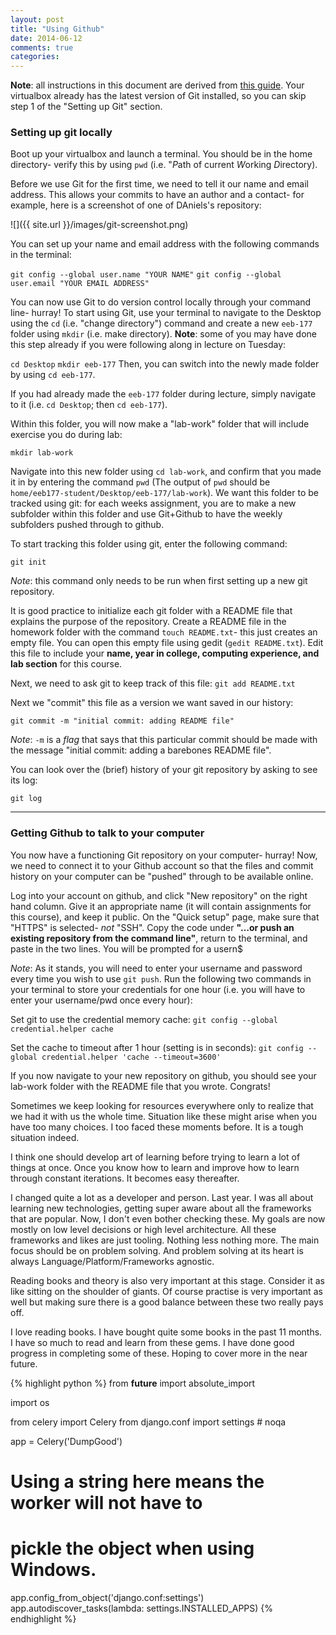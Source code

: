 ```yaml
---
layout: post
title: "Using Github"
date: 2014-06-12
comments: true
categories:
---
```

**Note**: all instructions in this document are derived from [this guide](https://help.github.com/articles/set-up-git/). Your virtualbox already has the latest version of Git installed, so you can skip step 1 of the "Setting up Git" section.

### Setting up git locally

Boot up your virtualbox and launch a terminal. You should be in the home directory- verify this by using `pwd` (i.e. "*P*ath of current *W*orking *D*irectory).

Before we use Git for the first time, we need to tell it our name and email address. This allows your commits to have an author and a contact- for example, here is a screenshot of one of DAniels's repository:

![]({{ site.url }}/images/git-screenshot.png)


You can set up your name and email address with the following commands in the terminal:

`git config --global user.name "YOUR NAME"`
`git config --global user.email "YOUR EMAIL ADDRESS"`


You can now use Git to do version control locally through your command line- hurray! To start using Git, use your terminal to navigate to the Desktop using the `cd` (i.e. "change directory") command and create a new `eeb-177` folder using `mkdir` (i.e. make directory). **Note**: some of you may have done this step already if you were following along in lecture on Tuesday:

`cd Desktop`
`mkdir eeb-177`
Then, you can switch into the newly made folder by using `cd eeb-177`.

If you had already made the `eeb-177` folder during lecture, simply navigate to it (i.e. `cd Desktop`; then `cd eeb-177`).

Within this folder, you will now make a "lab-work" folder that will include exercise you do during lab:

`mkdir lab-work`


Navigate into this new folder using `cd lab-work`, and confirm that you made it in by entering the command `pwd` (The output of `pwd` should be  `home/eeb177-student/Desktop/eeb-177/lab-work`). We want this folder to be tracked using git: for each weeks assignment, you are to make a new subfolder within this folder and use Git+Github to have the weekly subfolders pushed through to github.

To start tracking this folder using git, enter the following command:

`git init`

*Note*: this command only needs to be run when first setting up a new git repository.

It is good practice to initialize each git folder with a README file that explains the purpose of the repository. Create a README file in the homework folder with the command `touch README.txt`- this just creates an empty file. You can open this empty file using gedit (`gedit README.txt`). Edit this file to include your **name, year in college, computing experience, and lab section** for this course.

Next, we need to ask git to keep track of this file:
`git add README.txt`

Next we "commit" this file as a version we want saved in our history:

`git commit -m "initial commit: adding README file"`

*Note*: `-m` is a *flag* that says that this particular commit should be made with the message "initial commit: adding a barebones README file".


You can look over the (brief) history of your git repository by asking to see its log:

`git log`


-----

### Getting Github to talk to your computer

You now have a functioning Git repository on your computer- hurray! Now, we need to connect it to your Github account so that the files and commit history on your computer can be "pushed" through to be available online.

Log into your account on github, and click "New repository" on the right hand column. Give it an appropriate name (it will contain assignments for this course), and keep it public. On the "Quick setup" page, make sure that "HTTPS" is selected- *not* "SSH". Copy the code under **"…or push an existing repository from the command line"**, return to the terminal, and paste in the two lines. You will be prompted for a usern$

*Note*: As it stands, you will need to enter your username and password every time you wish to use `git push`. Run the following two commands in your terminal to store your credentials for one hour (i.e. you will have to enter your username/pwd once every hour):

Set git to use the credential memory cache:
`git config --global credential.helper cache`

Set the cache to timeout after 1 hour (setting is in seconds):
`git config --global credential.helper 'cache --timeout=3600'`

If you now navigate to your new repository on github, you should see your lab-work folder with the README file that you wrote. Congrats!


Sometimes we keep looking for resources everywhere only to realize that we had
it with us the whole time. Situation like these might arise when you have too
many choices. I too faced these moments before. It is a tough situation indeed.

I think one should develop art of learning before trying to learn a lot of
things at once. Once you know how to learn and improve how to learn through
constant iterations. It becomes easy thereafter.

I changed quite a lot as a developer and person. Last year. I was all about
learning new technologies, getting super aware about all the frameworks that
are popular. Now, I don't even bother checking these. My goals are now mostly
on low level decisions or high level architecture. All these frameworks and
likes are just tooling. Nothing less nothing more. The main focus should be on
problem solving. And problem solving at its heart is always
Language/Platform/Frameworks agnostic.

Reading books and theory is also very important at this stage. Consider it as
like sitting on the shoulder of giants. Of course practise is very important as
well but making sure there is a good balance between these two really pays off.

I love reading books. I have bought quite some books in the past 11 months. I
have so much to read and learn from these gems. I have done good progress in
completing some of these. Hoping to cover more in the near future.

{% highlight python %}
from __future__ import absolute_import

import os

from celery import Celery
from django.conf import settings  # noqa

app = Celery('DumpGood')

# Using a string here means the worker will not have to
# pickle the object when using Windows.
app.config_from_object('django.conf:settings')
app.autodiscover_tasks(lambda: settings.INSTALLED_APPS)
{% endhighlight %}


